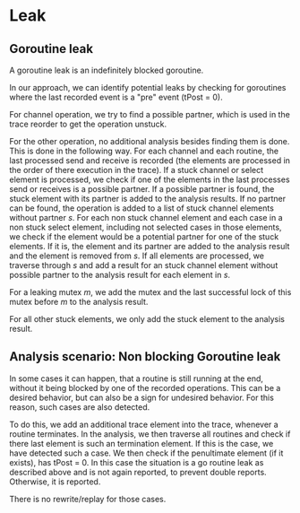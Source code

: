 # Leak

## Goroutine leak

A goroutine leak is an indefinitely blocked goroutine.

In our approach, we can identify potential leaks by checking for goroutines
where the last recorded event is a "pre" event (tPost = 0).

For channel operation, we try to find a possible partner, which is
used in the trace reorder to get the operation unstuck.

For the other operation, no additional analysis besides finding them is done.
This is done in the following way. For each channel and each routine,
the last processed send and receive is recorded (the elements are processed
in the order of there execution in the trace).
If a stuck channel or select element is processed, we check if one of the elements
in the last processes send or receives is a possible partner. If a possible
partner is found, the stuck element with its partner is added to the
analysis results. If no partner can be found, the operation is added to
a list of stuck channel elements without partner $s$.
For each non stuck channel element and each case in a non stuck
select element, including not selected cases in those elements, we check
if the element would be a potential partner for one of the stuck elements.
If it is, the element and its partner are
added to the analysis result and the element is removed from $s$.
If all elements are processed, we traverse through $s$ and add a result
for an stuck channel element without possible partner to the analysis result
for each element in $s$.

For a leaking mutex $m$, we add the mutex and the last successful lock of this
mutex before $m$ to the analysis result.

For all other stuck elements, we only add the stuck element to the analysis
result.


## Analysis scenario: Non blocking Goroutine leak

In some cases it can happen, that a routine is still running at the end,
without it being blocked by one of the recorded operations. This can be
a desired behavior, but can also be a sign for undesired behavior.
For this reason, such cases are also detected.

To do this, we add an additional trace element into the trace, whenever
a routine terminates. In the analysis, we then traverse all routines and
check if there last element is such an termination element. If this is the
case, we have detected such a case. We then check if the penultimate element
(if it exists), has tPost = 0. In this case the situation is a go routine
leak as described above and is not again reported, to prevent double reports.
Otherwise, it is reported.

There is no rewrite/replay for those cases.
